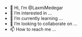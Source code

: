 - 👋 Hi, I’m @LaxmiMedegar
- 👀 I’m interested in ...
- 🌱 I’m currently learning ...
- 💞️ I’m looking to collaborate on ...
- 📫 How to reach me ...

<!---
LaxmiMedegar/LaxmiMedegar is a ✨ special ✨ repository because its `README.md` (this file) appears on your GitHub profile.
You can click the Preview link to take a look at your changes.
--->
